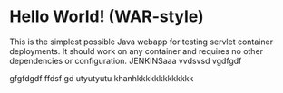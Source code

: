 Hello World! (WAR-style)
===============

This is the simplest possible Java webapp for testing servlet container deployments.  It should work on any container and requires no other dependencies or configuration. JENKINSaaa
vvdsvsd
vgdfgdf

gfgfdgdf
ffdsf
gd
utyutyutu
khanhkkkkkkkkkkkkk
